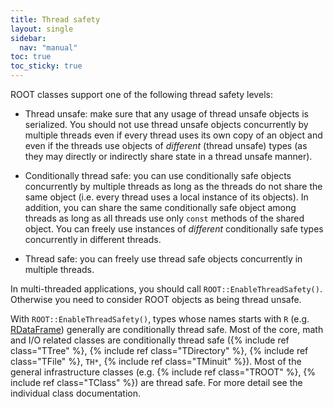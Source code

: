 ```yaml
---
title: Thread safety
layout: single
sidebar:
  nav: "manual"
toc: true
toc_sticky: true
---
```


ROOT classes support one of the following thread safety levels:

- Thread unsafe: make sure that any usage of thread unsafe objects is serialized.
You should not use thread unsafe objects concurrently by multiple threads even if every thread uses its own copy of an object and even if the threads use objects of _different_ (thread unsafe) types (as they may directly or indirectly share state in a thread unsafe manner).

- Conditionally thread safe: you can use conditionally safe objects concurrently by multiple threads as long as the threads do not share the same object (i.e. every thread uses a local instance of its objects).
In addition, you can share the same conditionally safe object among threads as long as all threads use only `const` methods of the shared object.
You can freely use instances of _different_ conditionally safe types concurrently in different threads.

- Thread safe: you can freely use thread safe objects concurrently in multiple threads.

In multi-threaded applications, you should call `ROOT::EnableThreadSafety()`.
Otherwise you need to consider ROOT objects as being thread unsafe.

With `ROOT::EnableThreadSafety()`, types whose names starts with `R` (e.g. [RDataFrame](https://root.cern/doc/master/classROOT_1_1RDataFrame.html)) generally are conditionally thread safe.
Most of the core, math and I/O related classes are conditionally thread safe ({% include ref class="TTree" %}, {% include ref class="TDirectory" %}, {% include ref class="TFile" %}, `TH*`, {% include ref class="TMinuit" %}).
Most of the general infrastructure classes (e.g. {% include ref class="TROOT" %}, {% include ref class="TClass" %}) are thread safe.
For more detail see the individual class documentation.
